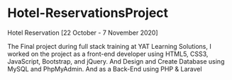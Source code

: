 # Hotel-ReservationsProject
Hotel Reservation [22 October - 7 November 2020]

The Final project during full stack training at YAT Learning Solutions, I worked on the project as a front-end developer using HTML5, CSS3, JavaScript, Bootstrap, and jQuery.
And Design and Create Database using MySQL and PhpMyAdmin. And as a Back-End using PHP & Laravel
